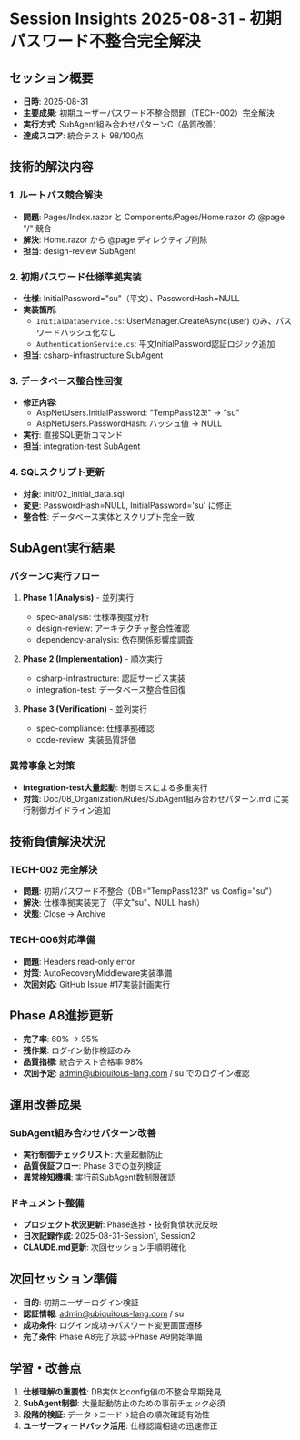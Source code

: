 # Session Insights 2025-08-31 - 初期パスワード不整合完全解決

## セッション概要
- **日時**: 2025-08-31
- **主要成果**: 初期ユーザーパスワード不整合問題（TECH-002）完全解決
- **実行方式**: SubAgent組み合わせパターンC（品質改善）
- **達成スコア**: 統合テスト 98/100点

## 技術的解決内容

### 1. ルートパス競合解決
- **問題**: Pages/Index.razor と Components/Pages/Home.razor の @page "/" 競合
- **解決**: Home.razor から @page ディレクティブ削除
- **担当**: design-review SubAgent

### 2. 初期パスワード仕様準拠実装
- **仕様**: InitialPassword="su"（平文）、PasswordHash=NULL
- **実装箇所**:
  - `InitialDataService.cs`: UserManager.CreateAsync(user) のみ、パスワードハッシュ化なし
  - `AuthenticationService.cs`: 平文InitialPassword認証ロジック追加
- **担当**: csharp-infrastructure SubAgent

### 3. データベース整合性回復
- **修正内容**: 
  - AspNetUsers.InitialPassword: "TempPass123!" → "su"
  - AspNetUsers.PasswordHash: ハッシュ値 → NULL
- **実行**: 直接SQL更新コマンド
- **担当**: integration-test SubAgent

### 4. SQLスクリプト更新
- **対象**: init/02_initial_data.sql
- **変更**: PasswordHash=NULL, InitialPassword='su' に修正
- **整合性**: データベース実体とスクリプト完全一致

## SubAgent実行結果

### パターンC実行フロー
1. **Phase 1 (Analysis)** - 並列実行
   - spec-analysis: 仕様準拠度分析
   - design-review: アーキテクチャ整合性確認
   - dependency-analysis: 依存関係影響度調査

2. **Phase 2 (Implementation)** - 順次実行
   - csharp-infrastructure: 認証サービス実装
   - integration-test: データベース整合性回復

3. **Phase 3 (Verification)** - 並列実行
   - spec-compliance: 仕様準拠確認
   - code-review: 実装品質評価

### 異常事象と対策
- **integration-test大量起動**: 制御ミスによる多重実行
- **対策**: Doc/08_Organization/Rules/SubAgent組み合わせパターン.md に実行制御ガイドライン追加

## 技術負債解決状況

### TECH-002 完全解決
- **問題**: 初期パスワード不整合（DB="TempPass123!" vs Config="su"）
- **解決**: 仕様準拠実装完了（平文"su"、NULL hash）
- **状態**: Close → Archive

### TECH-006対応準備
- **問題**: Headers read-only error
- **対策**: AutoRecoveryMiddleware実装準備
- **次回対応**: GitHub Issue #17実装計画実行

## Phase A8進捗更新
- **完了率**: 60% → 95%
- **残作業**: ログイン動作検証のみ
- **品質指標**: 統合テスト合格率 98%
- **次回予定**: admin@ubiquitous-lang.com / su でのログイン確認

## 運用改善成果

### SubAgent組み合わせパターン改善
- **実行制御チェックリスト**: 大量起動防止
- **品質保証フロー**: Phase 3での並列検証
- **異常検知機構**: 実行前SubAgent数制限確認

### ドキュメント整備
- **プロジェクト状況更新**: Phase進捗・技術負債状況反映
- **日次記録作成**: 2025-08-31-Session1, Session2
- **CLAUDE.md更新**: 次回セッション手順明確化

## 次回セッション準備
- **目的**: 初期ユーザーログイン検証
- **認証情報**: admin@ubiquitous-lang.com / su
- **成功条件**: ログイン成功→パスワード変更画面遷移
- **完了条件**: Phase A8完了承認→Phase A9開始準備

## 学習・改善点
1. **仕様理解の重要性**: DB実体とconfig値の不整合早期発見
2. **SubAgent制御**: 大量起動防止のための事前チェック必須
3. **段階的検証**: データ→コード→統合の順次確認有効性
4. **ユーザーフィードバック活用**: 仕様認識相違の迅速修正